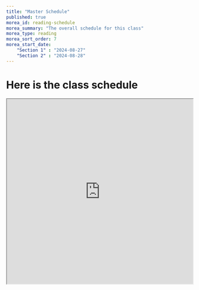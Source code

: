 ```yaml
---
title: "Master Schedule"
published: true
morea_id: reading-schedule
morea_summary: "The overall schedule for this class"
morea_type: reading
morea_sort_order: 7
morea_start_date: 
    "Section 1" : "2024-08-27"
    "Section 2" : "2024-08-28"
---
```

# Here is the class schedule

<iframe style="width: 100%; height: 500px;" src="https://docs.google.com/spreadsheets/d/1wJGn-Sa8i5LWHAaQvK21bBom253HAfl61KYIWPTUAcE/edit?usp=sharing">
